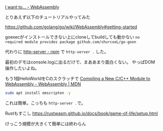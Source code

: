 [I want to… \- WebAssembly](https://webassembly.org/getting-started/developers-guide/)

とりあえず以下のチュートリアルやってみた

https://github.com/golang/go/wiki/WebAssembly#getting-started

goexecがインストールできない上にcloneしてbuildしても動かない
`no required module provides package github.com/shurcooL/go-goon`

代わりに
[http-server - npm](https://www.npmjs.com/package/http-server)
で
`http-server .` した。

最初のデモはconsole.logに出るだけで、まああまり面白くない。
やっぱDOM操作したいよね。

もう1個HelloWorldをCのスクラッチで
[Compiling a New C/C++ Module to WebAssembly - WebAssembly | MDN](https://developer.mozilla.org/en-US/docs/WebAssembly/C_to_wasm)

```bash
sudo apt install emscripten -y
```

これは簡単。こっちも `http-server .`で。

Rustもすこし
https://rustwasm.github.io/docs/book/game-of-life/setup.html

けっこう規模が大きくて簡単には終わらん

